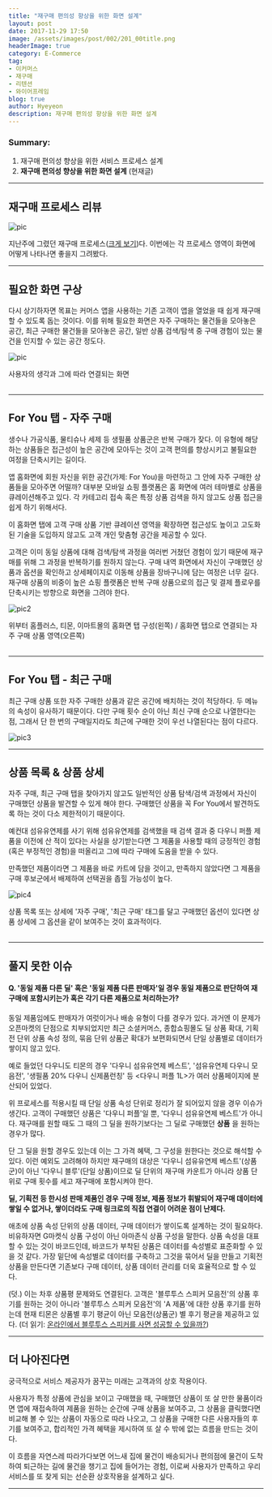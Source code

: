 ```yaml
---
title: "재구매 편의성 향상을 위한 화면 설계"
layout: post
date: 2017-11-29 17:50
image: /assets/images/post/002/201_00title.png
headerImage: true
category: E-Commerce
tag:
- 이커머스
- 재구매
- 리텐션
- 와이어프레임
blog: true
author: Hyeyeon
description: 재구매 편의성 향상을 위한 화면 설계
---
```


### Summary:

1. 재구매 편의성 향상을 위한 서비스 프로세스 설계
2. **재구매 편의성 향상을 위한 화면 설계** (현재글)

---

## 재구매 프로세스 리뷰

![pic](/assets/images/post/002/200_04_01.png)

지난주에 그렸던 재구매 프로세스([크게 보기](https://imyeonn.github.io/assets/images/post/002/200_04_01.png))다. 이번에는 각 프로세스 영역이 화면에 어떻게 나타나면 좋을지 그려봤다.

---

## 필요한 화면 구상

다시 상기하자면 목표는 커머스 앱을 사용하는 기존 고객이 앱을 열었을 때 쉽게 재구매할 수 있도록 돕는 것이다. 이를 위해 필요한 화면은 자주 구매하는 물건들을 모아놓은 공간, 최근 구매한 물건들을 모아놓은 공간, 일반 상품 검색/탐색 중 구매 경험이 있는 물건을 인지할 수 있는 공간 정도다.

![pic](/assets/images/post/002/201_01.png)
<figcaption class="caption">사용자의 생각과 그에 따라 연결되는 화면</figcaption>
<br>

---

## For You 탭 - 자주 구매

생수나 가공식품, 물티슈나 세제 등 생필품 상품군은 반복 구매가 잦다. 이 유형에 해당하는 상품들은 접근성이 높은 공간에 모아두는 것이 고객 편의를 향상시키고 불필요한 여정을 단축시키는 길이다.

앱 홈화면에 회원 자신을 위한 공간(가제: For You)을 마련하고 그 안에 자주 구매한 상품들을 모아주면 어떨까? 대부분 모바일 쇼핑 플랫폼은 홈 화면에 여러 테마별로 상품을 큐레이션해주고 있다. 각 카테고리 접속 혹은 특정 상품 검색을 하지 않고도 상품 접근을 쉽게 하기 위해서다.

이 홈화면 탭에 고객 구매 상품 기반 큐레이션 영역을 확장하면 접근성도 높이고 고도화된 기술을 도입하지 않고도 고객 개인 맞춤형 공간을 제공할 수 있다.

고객은 이미 동일 상품에 대해 검색/탐색 과정을 여러번 거쳤던 경험이 있기 때문에 재구매를 위해 그 과정을 반복하기를 원하지 않는다. 구매 내역 화면에서 자신이 구매했던 상품과 옵션을 확인하고 상세페이지로 이동해 상품을 장바구니에 담는 여정은 너무 길다. 재구매 상품의 비중이 높은 쇼핑 플랫폼은 반복 구매 상품으로의 접근 및 결제 플로우를 단축시키는 방향으로 화면을 그려야 한다.

![pic2](/assets/images/post/002/201_02.png)
<figcaption class="caption">위부터 홈플러스, 티몬, 이마트몰의 홈화면 탭 구성(왼쪽) /  홈화면 탭으로 연결되는 자주 구매 상품 영역(오른쪽)</figcaption>
<br>

---

## For You 탭 - 최근 구매

최근 구매 상품 또한 자주 구매한 상품과 같은 공간에 배치하는 것이 적당하다. 두 메뉴의 속성이 유사하기 때문이다. 다만 구매 횟수 순이 아닌 최신 구매 순으로 나열한다는 점, 그래서 단 한 번의 구매일지라도 최근에 구매한 것이 우선 나열된다는 점이 다르다.

![pic3](/assets/images/post/002/201_03.png)
<br>

---

## 상품 목록 & 상품 상세

자주 구매, 최근 구매 탭을 찾아가지 않고도 일반적인 상품 탐색/검색 과정에서 자신이 구매했던 상품을 발견할 수 있게 해야 한다. 구매했던 상품을 꼭 For You에서 발견하도록 하는 것이 다소 제한적이기 때문이다.

예컨대 섬유유연제를 사기 위해 섬유유연제를 검색했을 때 검색 결과 중 다우니 퍼플 제품을 이전에 산 적이 있다는 사실을 상기받는다면 그 제품을 사용할 때의 긍정적인 경험(혹은 부정적인 경험)을 떠올리고 그에 따라 구매에 도움을 받을 수 있다.

만족했던 제품이라면 그 제품을 바로 카트에 담을 것이고, 만족하지 않았다면 그 제품을 구매 후보군에서 배제하여 선택권을 좁힐 가능성이 높다.

![pic4](/assets/images/post/002/201_04.png)
<figcaption class="caption">상품 목록 또는 상세에 '자주 구매', '최근 구매' 태그를 달고 구매했던 옵션이 있다면 상품 상세에 그 옵션을 같이 보여주는 것이 효과적이다.</figcaption>
<br>

---

## 풀지 못한 이슈

#### Q. '동일 제품 다른 딜' 혹은 '동일 제품 다른 판매자'일 경우 동일 제품으로 판단하여 재구매에 포함시키는가 혹은 각기 다른 제품으로 처리하는가?

동일 제품임에도 판매자가 여럿이거나 배송 유형이 다를 경우가 있다. 과거엔 이 문제가 오픈마켓의 단점으로 치부되었지만 최근 소셜커머스, 종합쇼핑몰도 딜 상품 확대, 기획전 단위 상품 속성 정의, 묶음 단위 상품군 확대가 보편화되면서 단일 상품별로 데이터가 쌓이지 않고 있다.

예로 들었던 다우니도 티몬의 경우 '다우니 섬유유연제 베스트', '섬유유연제 다우니 모음전', '생필품 20% 다우니 신제품런칭' 등 <다우니 퍼플 1L>가 여러 상품페이지에 분산되어 있었다.

위 프로세스를 적용시킬 때 단일 상품 속성 단위로 정리가 잘 되어있지 않을 경우 이슈가 생긴다. 고객이 구매했던 상품은 '다우니 퍼플'일 뿐, '다우니 섬유유연제 베스트'가 아니다. 재구매를 원할 때도 그 때의 그 딜을 원하기보다는 그 딜로 구매했던 **상품** 을 원하는 경우가 많다.

단 그 딜을 원할 경우도 있는데 이는 그 가격 혜택, 그 구성을 원한다는 것으로 해석할 수 있다. 이런 예외도 고려해야 하지만 재구매의 대상은 '다우니 섬유유연제 베스트'(상품군)이 아닌 '다우니 블루'(단일 상품)이므로 딜 단위의 재구매 카운트가 아니라 상품 단위로 구매 횟수를 세고 재구매에 포함시켜야 한다.

**딜, 기획전 등 한시성 판매 제품인 경우 구매 정보, 제품 정보가 휘발되어 재구매 데이터에 쌓일 수 없거나, 쌓이더라도 구매 링크로의 직접 연결이 어려운 점이 난제다.**

애초에 상품 속성 단위의 상품 데이터, 구매 데이터가 쌓이도록 설계하는 것이 필요하다. 비유하자면 G마켓식 상품 구성이 아닌 아마존식 상품 구성을 말한다. 상품 속성을 대표할 수 있는 것이 바코드인데, 바코드가 부착된 상품은 데이터를 속성별로 표준화할 수 있을 것 같다. 가장 밑단에 속성별로 데이터를 구축하고 그것을 묶어서 딜을 만들고 기획전 상품을 만든다면 기존보다 구매 데이터, 상품 데이터 관리를 더욱 효율적으로 할 수 있다.

(덧.) 이는 차후 상품평 문제와도 연결된다. 고객은 '블루투스 스피커 모음전'의 상품 후기를 원하는 것이 아니라 '블루투스 스피커 모음전'의 'A 제품'에 대한 상품 후기를 원하는데 현재 티몬은 상품별 후기 평균이 아닌 모음전(상품군) 별 후기 평균을 제공하고 있다. (더 읽기: [온라인에서 블루투스 스피커를 사면 성공할 수 있을까?](https://imyeonn.github.io/blog/e-commerce/199/))

---

## 더 나아진다면

궁극적으로 서비스 제공자가 꿈꾸는 미래는 고객과의 상호 작용이다.

사용자가 특정 상품에 관심을 보이고 구매했을 때, 구매했던 상품이 또 살 만한 물품이라면 앱에 재접속하여 제품을 원하는 순간에 구매 상품을 보여주고, 그 상품을 클릭했다면 비교해 볼 수 있는 상품이 자동으로 따라 나오고, 그 상품을 구매한 다른 사용자들의 후기를 보여주고, 합리적인 가격 혜택을 제시하여 또 살 수 밖에 없는 흐름을 만드는 것이다.

이 흐름을 자연스레 따라가다보면 어느새 집에 물건이 배송되거나 편의점에 물건이 도착하여 퇴근하는 길에 물건을 챙기고 집에 들어가는 경험, 이로써 사용자가 만족하고 우리 서비스를 또 찾게 되는 선순환 상호작용을 설계하고 싶다.

---
